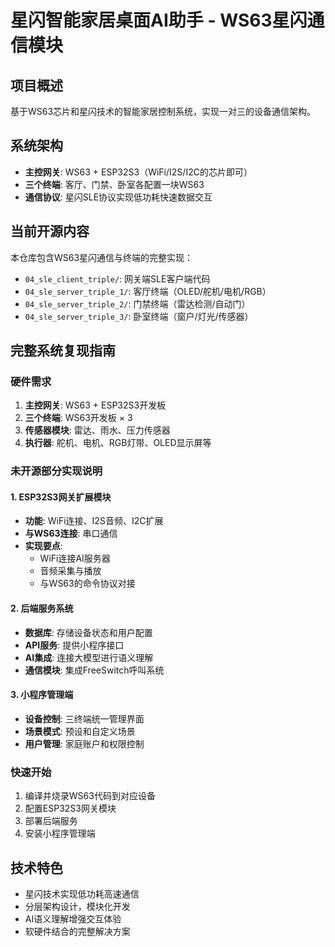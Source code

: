 # 星闪智能家居桌面AI助手 - WS63星闪通信模块  
  
## 项目概述  
基于WS63芯片和星闪技术的智能家居控制系统，实现一对三的设备通信架构。  
  
## 系统架构  
- **主控网关**: WS63 + ESP32S3（WiFi/I2S/I2C的芯片即可）  
- **三个终端**: 客厅、门禁、卧室各配置一块WS63  
- **通信协议**: 星闪SLE协议实现低功耗快速数据交互  
  
## 当前开源内容  
本仓库包含WS63星闪通信与终端的完整实现：  
- `04_sle_client_triple/`: 网关端SLE客户端代码  
- `04_sle_server_triple_1/`: 客厅终端（OLED/舵机/电机/RGB）  
- `04_sle_server_triple_2/`: 门禁终端（雷达检测/自动门）  
- `04_sle_server_triple_3/`: 卧室终端（窗户/灯光/传感器）  
  
## 完整系统复现指南  
  
### 硬件需求  
1. **主控网关**: WS63 + ESP32S3开发板  
2. **三个终端**: WS63开发板 × 3  
3. **传感器模块**: 雷达、雨水、压力传感器  
4. **执行器**: 舵机、电机、RGB灯带、OLED显示屏等
  
### 未开源部分实现说明  
  
#### 1. ESP32S3网关扩展模块  
- **功能**: WiFi连接、I2S音频、I2C扩展  
- **与WS63连接**: 串口通信  
- **实现要点**:   
  - WiFi连接AI服务器  
  - 音频采集与播放  
  - 与WS63的命令协议对接  
  
#### 2. 后端服务系统  
- **数据库**: 存储设备状态和用户配置  
- **API服务**: 提供小程序接口  
- **AI集成**: 连接大模型进行语义理解  
- **通信模块**: 集成FreeSwitch呼叫系统  
  
#### 3. 小程序管理端  
- **设备控制**: 三终端统一管理界面  
- **场景模式**: 预设和自定义场景  
- **用户管理**: 家庭账户和权限控制  
  
### 快速开始  
1. 编译并烧录WS63代码到对应设备  
2. 配置ESP32S3网关模块  
3. 部署后端服务  
4. 安装小程序管理端  
  
## 技术特色  
- 星闪技术实现低功耗高速通信  
- 分层架构设计，模块化开发  
- AI语义理解增强交互体验  
- 软硬件结合的完整解决方案
